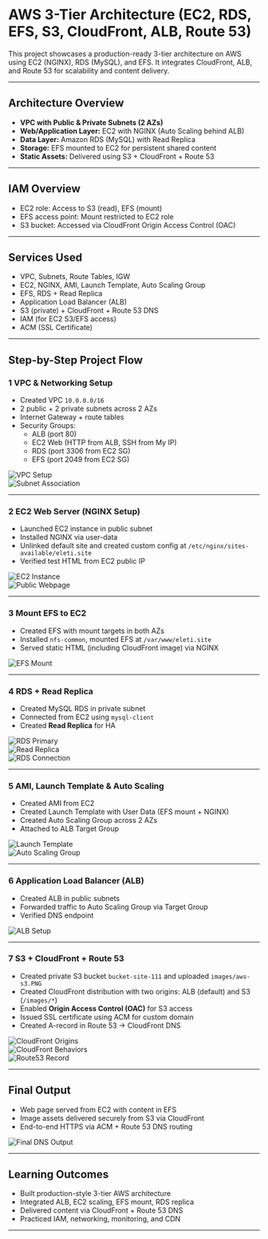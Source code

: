 # AWS 3-Tier Architecture (EC2, RDS, EFS, S3, CloudFront, ALB, Route 53)

This project showcases a production-ready 3-tier architecture on AWS using EC2 (NGINX), RDS (MySQL), and EFS. It integrates CloudFront, ALB, and Route 53 for scalability and content delivery.

---

##  Architecture Overview

- **VPC with Public & Private Subnets (2 AZs)**
- **Web/Application Layer:** EC2 with NGINX (Auto Scaling behind ALB)
- **Data Layer:** Amazon RDS (MySQL) with Read Replica
- **Storage:** EFS mounted to EC2 for persistent shared content
- **Static Assets:** Delivered using S3 + CloudFront + Route 53

---

##  IAM Overview

- EC2 role: Access to S3 (read), EFS (mount)
- EFS access point: Mount restricted to EC2 role
- S3 bucket: Accessed via CloudFront Origin Access Control (OAC)

---

##  Services Used

- VPC, Subnets, Route Tables, IGW
- EC2, NGINX, AMI, Launch Template, Auto Scaling Group
- EFS, RDS + Read Replica
- Application Load Balancer (ALB)
- S3 (private) + CloudFront + Route 53 DNS
- IAM (for EC2 S3/EFS access)
- ACM (SSL Certificate)

---

##  Step-by-Step Project Flow

### 1️ VPC & Networking Setup

- Created VPC `10.0.0.0/16`
- 2 public + 2 private subnets across 2 AZs
- Internet Gateway + route tables
- Security Groups:
  - ALB (port 80)
  - EC2 Web (HTTP from ALB, SSH from My IP)
  - RDS (port 3306 from EC2 SG)
  - EFS (port 2049 from EC2 SG)

![VPC Setup](Architecture/images/vpc-setup.png)  
![Subnet Association](Architecture/images/public-route-subnetassociation.png)

---

### 2️ EC2 Web Server (NGINX Setup)

- Launched EC2 instance in public subnet
- Installed NGINX via user-data
- Unlinked default site and created custom config at `/etc/nginx/sites-available/eleti.site`
- Verified test HTML from EC2 public IP

![EC2 Instance](Architecture/images/ec2-running.png)  
![Public Webpage](Architecture/images/public-ipaddress.png)

---

### 3️ Mount EFS to EC2

- Created EFS with mount targets in both AZs
- Installed `nfs-common`, mounted EFS at `/var/www/eleti.site`
- Served static HTML (including CloudFront image) via NGINX

![EFS Mount](Architecture/images/efs-mount.png)

---

### 4️ RDS + Read Replica

- Created MySQL RDS in private subnet
- Connected from EC2 using `mysql-client`
- Created **Read Replica** for HA

![RDS Primary](Architecture/images/rds-primary.png)  
![Read Replica](Architecture/images/read-replica.png)  
![RDS Connection](Architecture/images/rds-connection.png)

---

### 5️ AMI, Launch Template & Auto Scaling

- Created AMI from EC2
- Created Launch Template with User Data (EFS mount + NGINX)
- Created Auto Scaling Group across 2 AZs
- Attached to ALB Target Group

![Launch Template](Architecture/images/template-userdata.png)  
![Auto Scaling Group](Architecture/images/auto-scalling-group.png)

---

### 6️ Application Load Balancer (ALB)

- Created ALB in public subnets
- Forwarded traffic to Auto Scaling Group via Target Group
- Verified DNS endpoint

![ALB Setup](Architecture/images/app-alb.png)

---

### 7️ S3 + CloudFront + Route 53

- Created private S3 bucket `bucket-site-111` and uploaded `images/aws-s3.PNG`
- Created CloudFront distribution with two origins: ALB (default) and S3 (`/images/*`)
- Enabled **Origin Access Control (OAC)** for S3 access
- Issued SSL certificate using ACM for custom domain
- Created A-record in Route 53 → CloudFront DNS

![CloudFront Origins](Architecture/images/origin-setups.png)  
![CloudFront Behaviors](Architecture/images/behaviors-setup.png)  
![Route53 Record](Architecture/images/route53-record.png)

---

##  Final Output

- Web page served from EC2 with content in EFS
- Image assets delivered securely from S3 via CloudFront
- End-to-end HTTPS via ACM + Route 53 DNS routing

![Final DNS Output](Architecture/images/dns-output.png)

---

##  Learning Outcomes

- Built production-style 3-tier AWS architecture
- Integrated ALB, EC2 scaling, EFS mount, RDS replica
- Delivered content via CloudFront + Route 53 DNS
- Practiced IAM, networking, monitoring, and CDN

---



